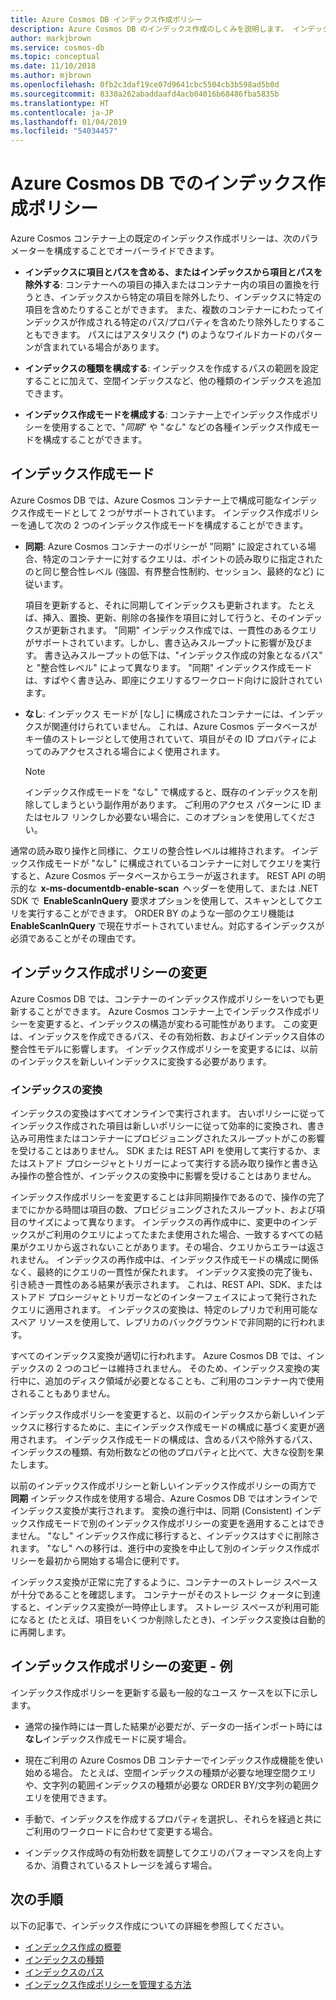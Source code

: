 ```yaml
---
title: Azure Cosmos DB インデックス作成ポリシー
description: Azure Cosmos DB のインデックス作成のしくみを説明します。 インデックス作成の自動化とパフォーマンス向上のために、インデックス作成ポリシーを構成および変更する方法について説明します。
author: markjbrown
ms.service: cosmos-db
ms.topic: conceptual
ms.date: 11/10/2018
ms.author: mjbrown
ms.openlocfilehash: 0fb2c3daf19ce07d9641cbc5504cb3b598ad5b0d
ms.sourcegitcommit: 8330a262abaddaafd4acb04016b68486fba5835b
ms.translationtype: HT
ms.contentlocale: ja-JP
ms.lasthandoff: 01/04/2019
ms.locfileid: "54034457"
---
```

# <a name="indexing-policy-in-azure-cosmos-db"></a>Azure Cosmos DB でのインデックス作成ポリシー

Azure Cosmos コンテナー上の既定のインデックス作成ポリシーは、次のパラメーターを構成することでオーバーライドできます。

* **インデックスに項目とパスを含める、またはインデックスから項目とパスを除外する**: コンテナーへの項目の挿入またはコンテナー内の項目の置換を行うとき、インデックスから特定の項目を除外したり、インデックスに特定の項目を含めたりすることができます。 また、複数のコンテナーにわたってインデックスが作成される特定のパス/プロパティを含めたり除外したりすることもできます。 パスにはアスタリスク (*) のようなワイルドカードのパターンが含まれている場合があります。

* **インデックスの種類を構成する**: インデックスを作成するパスの範囲を設定することに加えて、空間インデックスなど、他の種類のインデックスを追加できます。

* **インデックス作成モードを構成する**: コンテナー上でインデックス作成ポリシーを使用することで、"*同期*" や "*なし*" などの各種インデックス作成モードを構成することができます。

## <a name="indexing-modes"></a>インデックス作成モード 

Azure Cosmos DB では、Azure Cosmos コンテナー上で構成可能なインデックス作成モードとして 2 つがサポートされています。 インデックス作成ポリシーを通して次の 2 つのインデックス作成モードを構成することができます。 

* **同期**: Azure Cosmos コンテナーのポリシーが "同期" に設定されている場合、特定のコンテナーに対するクエリは、ポイントの読み取りに指定されたのと同じ整合性レベル (強固、有界整合性制約、セッション、最終的など) に従います。 

  項目を更新すると、それに同期してインデックスも更新されます。 たとえば、挿入、置換、更新、削除の各操作を項目に対して行うと、そのインデックスが更新されます。 "同期" インデックス作成では、一貫性のあるクエリがサポートされています。しかし、書き込みスループットに影響が及びます。 書き込みスループットの低下は、"インデックス作成の対象となるパス" と "整合性レベル" によって異なります。 "同期" インデックス作成モードは、すばやく書き込み、即座にクエリするワークロード向けに設計されています。

* **なし**: インデックス モードが [なし] に構成されたコンテナーには、インデックスが関連付けられていません。 これは、Azure Cosmos データベースがキー値のストレージとして使用されていて、項目がその ID プロパティによってのみアクセスされる場合によく使用されます。

  > [!NOTE]
  > インデックス作成モードを "なし" で構成すると、既存のインデックスを削除してしまうという副作用があります。 ご利用のアクセス パターンに ID またはセルフ リンクしか必要ない場合に、このオプションを使用してください。

通常の読み取り操作と同様に、クエリの整合性レベルは維持されます。 インデックス作成モードが "なし" に構成されているコンテナーに対してクエリを実行すると、Azure Cosmos データベースからエラーが返されます。 REST API の明示的な  **x-ms-documentdb-enable-scan**  ヘッダーを使用して、または .NET SDK で  **EnableScanInQuery** 要求オプションを使用して、スキャンとしてクエリを実行することができます。 ORDER BY のような一部のクエリ機能は **EnableScanInQuery** で現在サポートされていません。対応するインデックスが必須であることがその理由です。

## <a name="modifying-the-indexing-policy"></a>インデックス作成ポリシーの変更

Azure Cosmos DB では、コンテナーのインデックス作成ポリシーをいつでも更新することができます。 Azure Cosmos コンテナー上でインデックス作成ポリシーを変更すると、インデックスの構造が変わる可能性があります。 この変更は、インデックスを作成できるパス、その有効桁数、およびインデックス自体の整合性モデルに影響します。 インデックス作成ポリシーを変更するには、以前のインデックスを新しいインデックスに変換する必要があります。

### <a name="index-transformations"></a>インデックスの変換

インデックスの変換はすべてオンラインで実行されます。 古いポリシーに従ってインデックス作成された項目は新しいポリシーに従って効率的に変換され、書き込み可用性またはコンテナーにプロビジョニングされたスループットがこの影響を受けることはありません。 SDK または REST API を使用して実行するか、またはストアド プロシージャとトリガーによって実行する読み取り操作と書き込み操作の整合性が、インデックスの変換中に影響を受けることはありません。

インデックス作成ポリシーを変更することは非同期操作であるので、操作の完了までにかかる時間は項目の数、プロビジョニングされたスループット、および項目のサイズによって異なります。 インデックスの再作成中に、変更中のインデックスがご利用のクエリによってたまたま使用された場合、一致するすべての結果がクエリから返されないことがあります。その場合、クエリからエラーは返されません。 インデックスの再作成中は、インデックス作成モードの構成に関係なく、最終的にクエリの一貫性が保たれます。 インデックス変換の完了後も、引き続き一貫性のある結果が表示されます。 これは、REST API、SDK、またはストアド プロシージャとトリガーなどのインターフェイスによって発行されたクエリに適用されます。 インデックスの変換は、特定のレプリカで利用可能なスペア リソースを使用して、レプリカのバックグラウンドで非同期的に行われます。

すべてのインデックス変換が適切に行われます。 Azure Cosmos DB では、インデックスの 2 つのコピーは維持されません。 そのため、インデックス変換の実行中に、追加のディスク領域が必要となることも、ご利用のコンテナー内で使用されることもありません。

インデックス作成ポリシーを変更すると、以前のインデックスから新しいインデックスに移行するために、主にインデックス作成モードの構成に基づく変更が適用されます。 インデックス作成モードの構成は、含めるパスや除外するパス、インデックスの種類、有効桁数などの他のプロパティと比べて、大きな役割を果たします。

以前のインデックス作成ポリシーと新しいインデックス作成ポリシーの両方で **同期** インデックス作成を使用する場合、Azure Cosmos DB ではオンラインでインデックス変換が実行されます。 変換の進行中は、同期 (Consistent) インデックス作成モードで別のインデックス作成ポリシーの変更を適用することはできません。 "なし" インデックス作成に移行すると、インデックスはすぐに削除されます。 "なし" への移行は、進行中の変換を中止して別のインデックス作成ポリシーを最初から開始する場合に便利です。

インデックス変換が正常に完了するように、コンテナーのストレージ スペースが十分であることを確認します。 コンテナーがそのストレージ クォータに到達すると、インデックス変換が一時停止します。 ストレージ スペースが利用可能になると (たとえば、項目をいくつか削除したとき)、インデックス変換は自動的に再開します。

## <a name="modifying-the-indexing-policy---examples"></a>インデックス作成ポリシーの変更 - 例

インデックス作成ポリシーを更新する最も一般的なユース ケースを以下に示します。

* 通常の操作時には一貫した結果が必要だが、データの一括インポート時には**なし**インデックス作成モードに戻す場合。

* 現在ご利用の Azure Cosmos DB コンテナーでインデックス作成機能を使い始める場合。 たとえば、空間インデックスの種類が必要な地理空間クエリや、文字列の範囲インデックスの種類が必要な ORDER BY/文字列の範囲クエリを使用できます。

* 手動で、インデックスを作成するプロパティを選択し、それらを経過と共にご利用のワークロードに合わせて変更する場合。

* インデックス作成時の有効桁数を調整してクエリのパフォーマンスを向上するか、消費されているストレージを減らす場合。

## <a name="next-steps"></a>次の手順

以下の記事で、インデックス作成についての詳細を参照してください。

* [インデックス作成の概要](index-overview.md)
* [インデックスの種類](index-types.md)
* [インデックスのパス](index-paths.md)
* [インデックス作成ポリシーを管理する方法](how-to-manage-indexing-policy.md)
